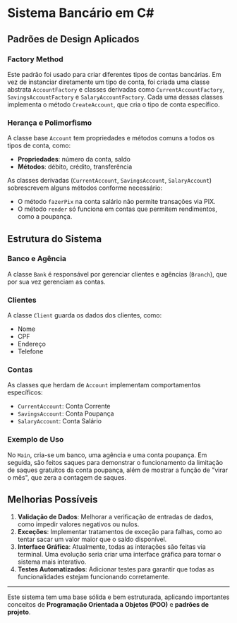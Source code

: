 # Sistema Bancário em C#

## Padrões de Design Aplicados

### Factory Method
Este padrão foi usado para criar diferentes tipos de contas bancárias. Em vez de instanciar diretamente um tipo de conta, foi criada uma classe abstrata `AccountFactory` e classes derivadas como `CurrentAccountFactory`, `SavingsAccountFactory` e `SalaryAccountFactory`. Cada uma dessas classes implementa o método `CreateAccount`, que cria o tipo de conta específico.

### Herança e Polimorfismo
A classe base `Account` tem propriedades e métodos comuns a todos os tipos de conta, como:
- **Propriedades**: número da conta, saldo
- **Métodos**: débito, crédito, transferência

As classes derivadas (`CurrentAccount`, `SavingsAccount`, `SalaryAccount`) sobrescrevem alguns métodos conforme necessário:
- O método `fazerPix` na conta salário não permite transações via PIX.
- O método `render` só funciona em contas que permitem rendimentos, como a poupança.

## Estrutura do Sistema

### Banco e Agência
A classe `Bank` é responsável por gerenciar clientes e agências (`Branch`), que por sua vez gerenciam as contas.

### Clientes
A classe `Client` guarda os dados dos clientes, como:
- Nome
- CPF
- Endereço
- Telefone

### Contas
As classes que herdam de `Account` implementam comportamentos específicos:
- `CurrentAccount`: Conta Corrente
- `SavingsAccount`: Conta Poupança
- `SalaryAccount`: Conta Salário

### Exemplo de Uso
No `Main`, cria-se um banco, uma agência e uma conta poupança. Em seguida, são feitos saques para demonstrar o funcionamento da limitação de saques gratuitos da conta poupança, além de mostrar a função de "virar o mês", que zera a contagem de saques.

## Melhorias Possíveis

1. **Validação de Dados**: Melhorar a verificação de entradas de dados, como impedir valores negativos ou nulos.
2. **Exceções**: Implementar tratamentos de exceção para falhas, como ao tentar sacar um valor maior que o saldo disponível.
3. **Interface Gráfica**: Atualmente, todas as interações são feitas via terminal. Uma evolução seria criar uma interface gráfica para tornar o sistema mais interativo.
4. **Testes Automatizados**: Adicionar testes para garantir que todas as funcionalidades estejam funcionando corretamente.

---

Este sistema tem uma base sólida e bem estruturada, aplicando importantes conceitos de **Programação Orientada a Objetos (POO)** e **padrões de projeto**.
